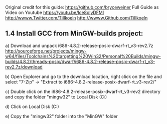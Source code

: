 Original credit for this guide: https://github.com/bryceweiner 
Full Guide as Video on Youtube https://youtu.be/lce8olyDFMI
http://wwww.Twitter.com/Tillkoeln http://wwww.Github.com/Tillkoeln


1.4 Install GCC from MinGW-builds project:
--------------
a) Download and unpack i686-4.8.2-release-posix-dwarf-rt_v3-rev2.7z
http://sourceforge.net/projects/mingw-w64/files/Toolchains%20targetting%20Win32/Personal%20Builds/mingw-builds/4.8.2/threads-posix/dwarf/i686-4.8.2-release-posix-dwarf-rt_v3-rev2.7z/download

b) Open Explorer and go to the download location, right click on the file and select "7-Zip" -> "Extract to i686-4.8.2-release-posix-dwarf-rt_v3-rev2/"

c) Double click on the i686-4.8.2-release-posix-dwarf-rt_v3-rev2 directory and copy the folder "mingw32" to Local Disk (C:) 

d) Click on Local Disk (C:) 

e) Copy the "mingw32" folder into the "MinGW" folder

